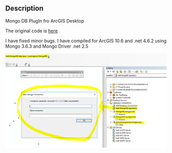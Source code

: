 ﻿## Description
Mongo DB PlugIn fro ArcGIS Desktop

The original code is [here](https://www.arcgis.com/home/item.html?id=25d12436c73a43c98c711826f9f662e4)

I have fixed minor bugs.
I have compiled for ArcGIS 10.6 and .net 4.6.2 using Mongo 3.6.3 and Mongo Driver .net 2.5

![Mongo](Images/Mongo.PNG)

 
